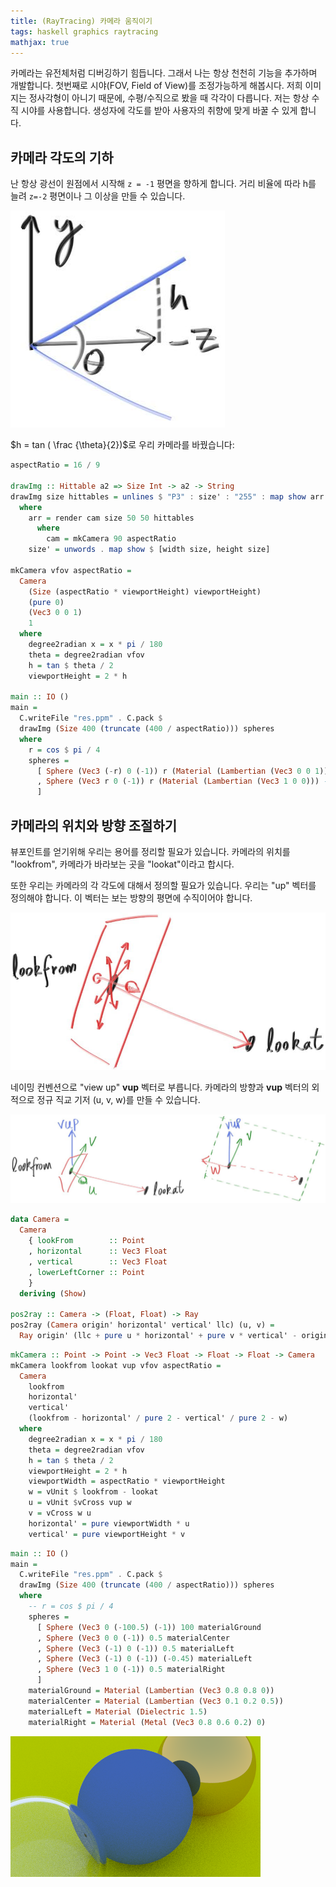 ```yaml
--- 
title: (RayTracing) 카메라 움직이기
tags: haskell graphics raytracing
mathjax: true
---
```


카메라는 유전체처럼 디버깅하기 힘듭니다. 그래서 나는 항상 천천히 기능을 추가하며 개발합니다. 첫번째로 시야(FOV, Field of View)를 조정가능하게 해봅시다. 저희 이미지는 정사각형이 아니기 때문에, 수평/수직으로 봤을 때 각각이 다릅니다.  저는 항상 수직 시야를 사용합니다. 생성자에 각도를 받아 사용자의 취향에 맞게 바꿀 수 있게 합니다. 

## 카메라 각도의 기하

난 항상 광선이 원점에서 시작해 `z = -1` 평면을 향하게 합니다. 거리 비율에 따라 h를 늘려 `z=-2` 평면이나 그 이상을 만들 수 있습니다. 

![0](/assets/images/2021-06-20/c10/Untitled0.png)

$h = tan ( \frac {\theta}{2})$로 우리 카메라를 바꿨습니다: 

```haskell
aspectRatio = 16 / 9

drawImg :: Hittable a2 => Size Int -> a2 -> String
drawImg size hittables = unlines $ "P3" : size' : "255" : map show arr
  where
    arr = render cam size 50 50 hittables
      where
        cam = mkCamera 90 aspectRatio
    size' = unwords . map show $ [width size, height size]

mkCamera vfov aspectRatio =
  Camera
    (Size (aspectRatio * viewportHeight) viewportHeight)
    (pure 0)
    (Vec3 0 0 1)
    1
  where
    degree2radian x = x * pi / 180
    theta = degree2radian vfov
    h = tan $ theta / 2
    viewportHeight = 2 * h

main :: IO ()
main =
  C.writeFile "res.ppm" . C.pack $
  drawImg (Size 400 (truncate (400 / aspectRatio))) spheres
  where
    r = cos $ pi / 4
    spheres =
      [ Sphere (Vec3 (-r) 0 (-1)) r (Material (Lambertian (Vec3 0 0 1))) -- left
      , Sphere (Vec3 r 0 (-1)) r (Material (Lambertian (Vec3 1 0 0))) -- right
      ]
```

## 카메라의 위치와 방향 조절하기

뷰포인트를 얻기위해 우리는 용어를 정리할 필요가 있습니다. 카메라의 위치를 "lookfrom", 카메라가 바라보는 곳을 "lookat"이라고 합시다.

또한 우리는 카메라의 각 각도에 대해서 정의할 필요가 있습니다. 우리는 "up" 벡터를 정의해야 합니다. 이 벡터는 보는 방향의 평면에 수직이어야 합니다. 

![1](/assets/images/2021-06-20/c10/Untitled1.png)

네이밍 컨벤션으로 "view up" **vup** 벡터로 부릅니다. 카메라의 방향과 **vup** 벡터의 외적으로 정규 직교 기저 (u, v, w)를 만들 수 있습니다. 

![2](/assets/images/2021-06-20/c10/Untitled2.png)

```haskell
data Camera =
  Camera
    { lookFrom        :: Point
    , horizontal      :: Vec3 Float
    , vertical        :: Vec3 Float
    , lowerLeftCorner :: Point
    }
  deriving (Show)

pos2ray :: Camera -> (Float, Float) -> Ray
pos2ray (Camera origin' horizontal' vertical' llc) (u, v) =
  Ray origin' (llc + pure u * horizontal' + pure v * vertical' - origin')
```

```haskell
mkCamera :: Point -> Point -> Vec3 Float -> Float -> Float -> Camera
mkCamera lookfrom lookat vup vfov aspectRatio =
  Camera
    lookfrom
    horizontal'
    vertical'
    (lookfrom - horizontal' / pure 2 - vertical' / pure 2 - w)
  where
    degree2radian x = x * pi / 180
    theta = degree2radian vfov
    h = tan $ theta / 2
    viewportHeight = 2 * h
    viewportWidth = aspectRatio * viewportHeight
    w = vUnit $ lookfrom - lookat
    u = vUnit $vCross vup w
    v = vCross w u
    horizontal' = pure viewportWidth * u
    vertical' = pure viewportHeight * v
```

```haskell
main :: IO ()
main =
  C.writeFile "res.ppm" . C.pack $
  drawImg (Size 400 (truncate (400 / aspectRatio))) spheres
  where
    -- r = cos $ pi / 4
    spheres =
      [ Sphere (Vec3 0 (-100.5) (-1)) 100 materialGround
      , Sphere (Vec3 0 0 (-1)) 0.5 materialCenter
      , Sphere (Vec3 (-1) 0 (-1)) 0.5 materialLeft
      , Sphere (Vec3 (-1) 0 (-1)) (-0.45) materialLeft
      , Sphere (Vec3 1 0 (-1)) 0.5 materialRight
      ]
    materialGround = Material (Lambertian (Vec3 0.8 0.8 0))
    materialCenter = Material (Lambertian (Vec3 0.1 0.2 0.5))
    materialLeft = Material (Dielectric 1.5)
    materialRight = Material (Metal (Vec3 0.8 0.6 0.2) 0)
```

![3](/assets/images/2021-06-20/c10/Untitled3.png)